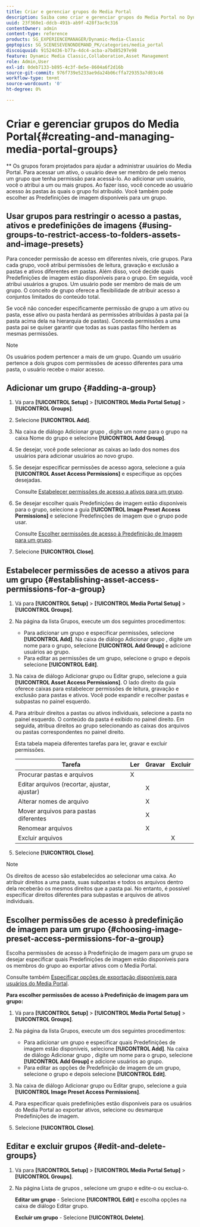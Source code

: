 ```yaml
---
title: Criar e gerenciar grupos do Media Portal
description: Saiba como criar e gerenciar grupos do Media Portal no Dynamic Media Classic.
uuid: 23f360e1-ddcb-491b-ab9f-428f3ac9c316
contentOwner: admin
content-type: reference
products: SG_EXPERIENCEMANAGER/Dynamic-Media-Classic
geptopics: SG_SCENESEVENONDEMAND_PK/categories/media_portal
discoiquuid: 91524d36-b77a-4dc4-acba-a7bd85297e98
feature: Dynamic Media Classic,Collaboration,Asset Management
role: Admin,User
exl-id: 0deb7133-b895-4c3f-8e5e-8604a6f2d16b
source-git-commit: 976f739e5233ae9da24b06cffa729353a7d03c46
workflow-type: tm+mt
source-wordcount: '0'
ht-degree: 0%

---
```


# Criar e gerenciar grupos do Media Portal{#creating-and-managing-media-portal-groups}

** Os grupos foram projetados para ajudar a administrar usuários do Media Portal. Para acessar um ativo, o usuário deve ser membro de pelo menos um grupo que tenha permissão para acessá-lo. Ao adicionar um usuário, você o atribui a um ou mais grupos. Ao fazer isso, você concede ao usuário acesso às pastas às quais o grupo foi atribuído. Você também pode escolher as Predefinições de imagem disponíveis para um grupo.

## Usar grupos para restringir o acesso a pastas, ativos e predefinições de imagens {#using-groups-to-restrict-access-to-folders-assets-and-image-presets}

Para conceder permissão de acesso em diferentes níveis, crie grupos. Para cada grupo, você atribui permissões de leitura, gravação e exclusão a pastas e ativos diferentes em pastas. Além disso, você decide quais Predefinições de imagem estão disponíveis para o grupo. Em seguida, você atribui usuários a grupos. Um usuário pode ser membro de mais de um grupo. O conceito de grupo oferece a flexibilidade de atribuir acesso a conjuntos limitados do conteúdo total.

Se você não conceder especificamente permissão de grupo a um ativo ou pasta, esse ativo ou pasta herdará as permissões atribuídas à pasta pai (a pasta acima dela na hierarquia de pastas). Conceda permissões a uma pasta pai se quiser garantir que todas as suas pastas filho herdem as mesmas permissões.

>[!NOTE]
>
>Os usuários podem pertencer a mais de um grupo. Quando um usuário pertence a dois grupos com permissões de acesso diferentes para uma pasta, o usuário recebe o maior acesso.

## Adicionar um grupo {#adding-a-group}

1. Vá para **[!UICONTROL Setup]** > **[!UICONTROL Media Portal Setup]** > **[!UICONTROL Groups]**.
1. Selecione **[!UICONTROL Add]**.
1. Na caixa de diálogo Adicionar grupo , digite um nome para o grupo na caixa Nome do grupo e selecione **[!UICONTROL Add Group]**.
1. Se desejar, você pode selecionar as caixas ao lado dos nomes dos usuários para adicionar usuários ao novo grupo.
1. Se desejar especificar permissões de acesso agora, selecione a guia **[!UICONTROL Asset Access Permissions]** e especifique as opções desejadas.

   Consulte [Estabelecer permissões de acesso a ativos para um grupo](creating-media-portal-groups.md#establishing_asset_access_permissions_for_a_group).

1. Se desejar escolher quais Predefinições de imagem estão disponíveis para o grupo, selecione a guia **[!UICONTROL Image Preset Access Permissions]** e selecione Predefinições de imagem que o grupo pode usar.

   Consulte [Escolher permissões de acesso à Predefinição de Imagem para um grupo](creating-media-portal-groups.md#choosing_image_preset_access_permissions_for_a_group).

1. Selecione **[!UICONTROL Close]**.

## Estabelecer permissões de acesso a ativos para um grupo {#establishing-asset-access-permissions-for-a-group}

1. Vá para **[!UICONTROL Setup]** > **[!UICONTROL Media Portal Setup]** > **[!UICONTROL Groups]**.
1. Na página da lista Grupos, execute um dos seguintes procedimentos:

   * Para adicionar um grupo e especificar permissões, selecione **[!UICONTROL Add]**. Na caixa de diálogo Adicionar grupo , digite um nome para o grupo, selecione **[!UICONTROL Add Group]** e adicione usuários ao grupo.
   * Para editar as permissões de um grupo, selecione o grupo e depois selecione **[!UICONTROL Edit]**.

1. Na caixa de diálogo Adicionar grupo ou Editar grupo, selecione a guia **[!UICONTROL Asset Access Permissions]**. O lado direito da guia oferece caixas para estabelecer permissões de leitura, gravação e exclusão para pastas e ativos. Você pode expandir e recolher pastas e subpastas no painel esquerdo.
1. Para atribuir direitos a pastas ou ativos individuais, selecione a pasta no painel esquerdo. O conteúdo da pasta é exibido no painel direito. Em seguida, atribua direitos ao grupo selecionando as caixas dos arquivos ou pastas correspondentes no painel direito.

   Esta tabela mapeia diferentes tarefas para ler, gravar e excluir permissões.

   | Tarefa | Ler | Gravar | Excluir |
   | --- | --- | --- | --- |
   | Procurar pastas e arquivos | X |  |  |
   | Editar arquivos (recortar, ajustar, ajustar) |  | X |  |
   | Alterar nomes de arquivo |  | X |  |
   | Mover arquivos para pastas diferentes |  | X |  |
   | Renomear arquivos |  | X |  |
   | Excluir arquivos |  |  | X |

1. Selecione **[!UICONTROL Close]**.

>[!NOTE]
>
>Os direitos de acesso são estabelecidos ao selecionar uma caixa. Ao atribuir direitos a uma pasta, suas subpastas e todos os arquivos dentro dela receberão os mesmos direitos que a pasta pai. No entanto, é possível especificar direitos diferentes para subpastas e arquivos de ativos individuais.

## Escolher permissões de acesso à predefinição de imagem para um grupo {#choosing-image-preset-access-permissions-for-a-group}

Escolha permissões de acesso à Predefinição de imagem para um grupo se desejar especificar quais Predefinições de imagem estão disponíveis para os membros do grupo ao exportar ativos com o Media Portal.

Consulte também [Especificar opções de exportação disponíveis para usuários do Media Portal](specifying-export-options-available-media.md#specifying_export_options_available_to_media_portal_users).

**Para escolher permissões de acesso à Predefinição de imagem para um grupo:**

1. Vá para **[!UICONTROL Setup]** > **[!UICONTROL Media Portal Setup]** > **[!UICONTROL Groups]**.
1. Na página da lista Grupos, execute um dos seguintes procedimentos:

   * Para adicionar um grupo e especificar quais Predefinições de imagem estão disponíveis, selecione **[!UICONTROL Add]**. Na caixa de diálogo Adicionar grupo , digite um nome para o grupo, selecione **[!UICONTROL Add Group]** e adicione usuários ao grupo.
   * Para editar as opções de Predefinição de imagem de um grupo, selecione o grupo e depois selecione **[!UICONTROL Edit]**.

1. Na caixa de diálogo Adicionar grupo ou Editar grupo, selecione a guia **[!UICONTROL Image Preset Access Permissions]**.
1. Para especificar quais predefinições estão disponíveis para os usuários do Media Portal ao exportar ativos, selecione ou desmarque Predefinições de imagem.
1. Selecione **[!UICONTROL Close]**.

## Editar e excluir grupos {#edit-and-delete-groups}

1. Vá para **[!UICONTROL Setup]** > **[!UICONTROL Media Portal Setup]** > **[!UICONTROL Groups]**.
1. Na página Lista de grupos , selecione um grupo e edite-o ou exclua-o.

   **Editar um grupo**  - Selecione  **[!UICONTROL Edit]** e escolha opções na caixa de diálogo Editar grupo.

   **Excluir um grupo**  - Selecione  **[!UICONTROL Delete]**.
